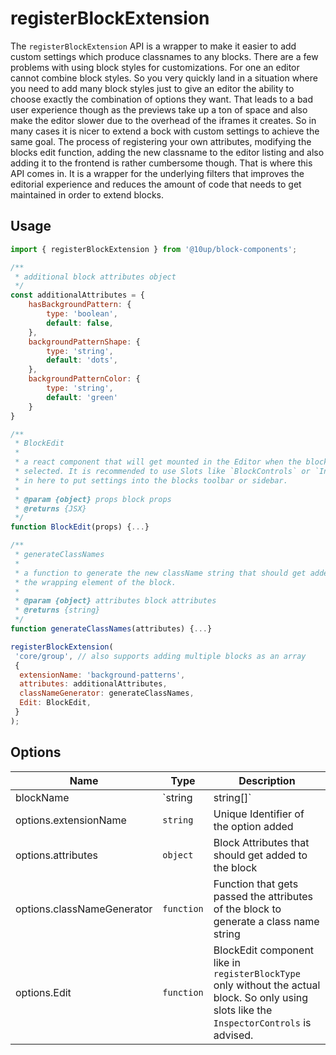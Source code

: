 # registerBlockExtension

The `registerBlockExtension` API is a wrapper to make it easier to add custom settings which produce classnames to any blocks. There are a few problems with using block styles for customizations. For one an editor cannot combine block styles. So you very quickly land in a situation where you need to add many block styles just to give an editor the ability to choose exactly the combination of options they want. That leads to a bad user experience though as the previews take up a ton of space and also make the editor slower due to the overhead of the iframes it creates. So in many cases it is nicer to extend a bock with custom settings to achieve the same goal. The process of registering your own attributes, modifying the blocks edit function, adding the new classname to the editor listing and also adding it to the frontend is rather cumbersome though. That is where this API comes in. It is a wrapper for the underlying filters that improves the editorial experience and reduces the amount of code that needs to get maintained in order to extend blocks.

## Usage

```js
import { registerBlockExtension } from '@10up/block-components';

/**
 * additional block attributes object
 */
const additionalAttributes = {
    hasBackgroundPattern: {
        type: 'boolean',
        default: false,
    },
    backgroundPatternShape: {
        type: 'string',
        default: 'dots',
    },
    backgroundPatternColor: {
        type: 'string',
        default: 'green'
    }
}

/**
 * BlockEdit
 *
 * a react component that will get mounted in the Editor when the block is
 * selected. It is recommended to use Slots like `BlockControls` or `InspectorControls`
 * in here to put settings into the blocks toolbar or sidebar.
 *
 * @param {object} props block props
 * @returns {JSX}
 */
function BlockEdit(props) {...}

/**
 * generateClassNames
 *
 * a function to generate the new className string that should get added to
 * the wrapping element of the block.
 *
 * @param {object} attributes block attributes
 * @returns {string}
 */
function generateClassNames(attributes) {...}

registerBlockExtension(
 'core/group', // also supports adding multiple blocks as an array
 {
  extensionName: 'background-patterns',
  attributes: additionalAttributes,
  classNameGenerator: generateClassNames,
  Edit: BlockEdit,
 }
);
```

## Options

| Name                       | Type       | Description                                       |
|----------------------------|------------|---------------------------------------------------|
| blockName                  | `string|string[]`   | Name of the block or array with multiple block names the options should get added to |
| options.extensionName      | `string`   | Unique Identifier of the option added    |
| options.attributes         | `object`   | Block Attributes that should get added to the block |
| options.classNameGenerator | `function` | Function that gets passed the attributes of the block to generate a class name string |
| options.Edit               | `function` | BlockEdit component like in `registerBlockType` only without the actual block. So only using slots like the `InspectorControls` is advised. |
